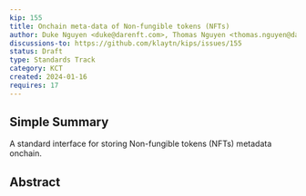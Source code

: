 ```yaml
---
kip: 155
title: Onchain meta-data of Non-fungible tokens (NFTs)
author: Duke Nguyen <duke@darenft.com>, Thomas Nguyen <thomas.nguyen@darenft.com>, Kelvin Pham <kelvin.pham@darenft.com>, Tony Vu <tony.vu@darenft.com>
discussions-to: https://github.com/klaytn/kips/issues/155
status: Draft
type: Standards Track
category: KCT
created: 2024-01-16
requires: 17
---
```


## Simple Summary
A standard interface for storing Non-fungible tokens (NFTs) metadata onchain.

## Abstract

